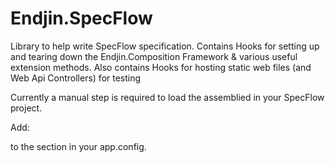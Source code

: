 # Endjin.SpecFlow
Library to help write SpecFlow specification.
Contains Hooks for setting up and tearing down the Endjin.Composition Framework & various useful extension methods.
Also contains Hooks for hosting static web files (and Web Api Controllers) for testing

Currently a manual step is required to load the assemblied in your SpecFlow project.

Add:

<stepAssemblies>
  <stepAssembly assembly="Endjin.SpecFlow" />
  <stepAssembly assembly="Endjin.SpecFlow.Owin.Hosting" />
</stepAssemblies>

to the <specFlow> section in your app.config.